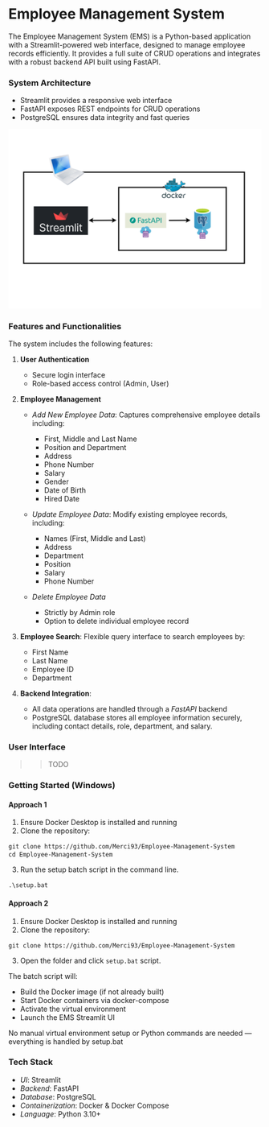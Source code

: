 # Employee Management System
The Employee Management System (EMS) is a Python-based application with a Streamlit-powered web interface, designed to manage employee records efficiently. It provides a full suite of CRUD operations and integrates with a robust backend API built using FastAPI.

### System Architecture
- Streamlit provides a responsive web interface
- FastAPI exposes REST endpoints for CRUD operations
- PostgreSQL ensures data integrity and fast queries

![](img/overview.png)


### Features and Functionalities
The system includes the following features:
1. **User Authentication**
    - Secure login interface
    - Role-based access control (Admin, User)

2. **Employee Management**
    - *Add New Employee Data*: Captures comprehensive employee details including:
        - First, Middle and Last Name
        - Position and Department
        - Address
        - Phone Number
        - Salary
        - Gender
        - Date of Birth
        - Hired Date
    
    - *Update Employee Data*: Modify existing employee records, including:
        - Names (First, Middle and Last)
        - Address
        - Department
        - Position
        - Salary
        - Phone Number
    
    - *Delete Employee Data*
        - Strictly by Admin role
        - Option to delete individual employee record


3. **Employee Search**: Flexible query interface to search employees by:
    - First Name
    - Last Name
    - Employee ID
    - Department

4. **Backend Integration**:
    - All data operations are handled through a *FastAPI* backend
    - PostgreSQL database stores all employee information securely, including contact details, role, department, and salary.

 

### User Interface
>> TODO


### Getting Started (Windows)
#### Approach 1
1. Ensure Docker Desktop is installed and running
2. Clone the repository:
````
git clone https://github.com/Merci93/Employee-Management-System
cd Employee-Management-System
````

3. Run the setup batch script in the command line.
````
.\setup.bat
````
#### Approach 2
1. Ensure Docker Desktop is installed and running
2. Clone the repository:
````
git clone https://github.com/Merci93/Employee-Management-System
````

3. Open the folder and click ````setup.bat```` script.

The batch script will:
- Build the Docker image (if not already built)
- Start Docker containers via docker-compose
- Activate the virtual environment
- Launch the EMS Streamlit UI


No manual virtual environment setup or Python commands are needed — everything is handled by setup.bat


### Tech Stack
 - *UI*: Streamlit
 - *Backend*: FastAPI
 - *Database*: PostgreSQL
 - *Containerization*: Docker & Docker Compose
 - *Language*: Python 3.10+
